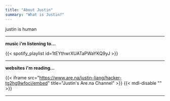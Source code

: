 ```yaml
---
title: "About Justin"
summary: "What is Justin?"
---
```


justin is human

---

**music i'm listening to...**

{{< spotify_playlist id=1tEYthwrXUATaPWaYKQ9yJ >}}

---

**websites i'm reading...**

{{< iframe src="https://www.are.na/justin-liang/hacker-tg2hg9wfoci/embed" title="Justin's Are.na Channel" >}} {{< mdl-disable "<!-- markdownlint-disable MD034 -->" >}}

---
